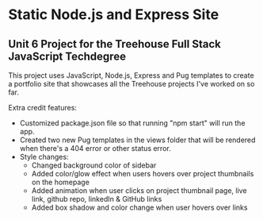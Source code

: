 # Static Node.js and Express Site
## Unit 6 Project for the Treehouse Full Stack JavaScript Techdegree

This project uses JavaScript, Node.js, Express and Pug templates to create a portfolio site that showcases all the Treehouse projects I've worked on so far. 

Extra credit features: 
* Customized package.json file so that running "npm start" will run the app.
* Created two new Pug templates in the views folder that will be rendered when there's a 404 error or other status error.
* Style changes:
    * Changed background color of sidebar
    * Added color/glow effect when users hovers over project thumbnails on the homepage
    * Added animation when user clicks on project thumbnail page, live link, github repo, linkedIn & GitHub links
    * Added box shadow and color change when user hovers over links
    
    

